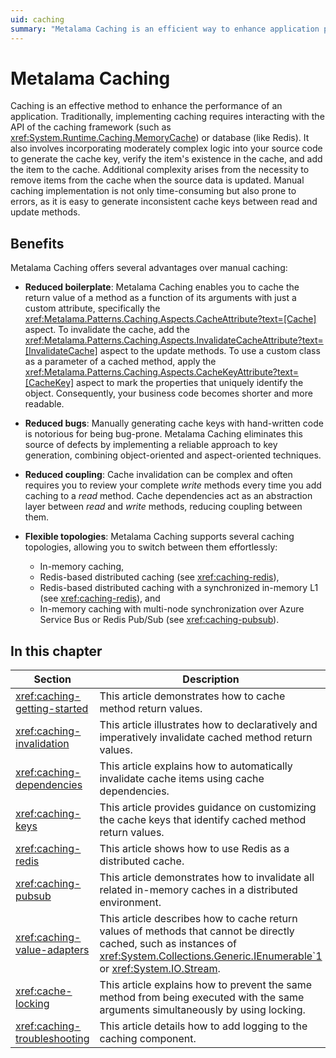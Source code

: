 ```yaml
---
uid: caching
summary: "Metalama Caching is an efficient way to enhance application performance, reducing boilerplate, bugs, and coupling. It supports various caching topologies and automates complex cache processes. "
---
```

# Metalama Caching

Caching is an effective method to enhance the performance of an application. Traditionally, implementing caching requires interacting with the API of the caching framework (such as <xref:System.Runtime.Caching.MemoryCache>) or database (like Redis). It also involves incorporating moderately complex logic into your source code to generate the cache key, verify the item's existence in the cache, and add the item to the cache. Additional complexity arises from the necessity to remove items from the cache when the source data is updated. Manual caching implementation is not only time-consuming but also prone to errors, as it is easy to generate inconsistent cache keys between read and update methods.

## Benefits

Metalama Caching offers several advantages over manual caching:

* **Reduced boilerplate**: Metalama Caching enables you to cache the return value of a method as a function of its arguments with just a custom attribute, specifically the <xref:Metalama.Patterns.Caching.Aspects.CacheAttribute?text=[Cache]> aspect. To invalidate the cache, add the <xref:Metalama.Patterns.Caching.Aspects.InvalidateCacheAttribute?text=[InvalidateCache]> aspect to the update methods. To use a custom class as a parameter of a cached method, apply the <xref:Metalama.Patterns.Caching.Aspects.CacheKeyAttribute?text=[CacheKey]> aspect to mark the properties that uniquely identify the object. Consequently, your business code becomes shorter and more readable.

* **Reduced bugs**: Manually generating cache keys with hand-written code is notorious for being bug-prone. Metalama Caching eliminates this source of defects by implementing a reliable approach to key generation, combining object-oriented and aspect-oriented techniques.

* **Reduced coupling**: Cache invalidation can be complex and often requires you to review your complete _write_ methods every time you add caching to a _read_ method. Cache dependencies act as an abstraction layer between _read_ and _write_ methods, reducing coupling between them.

* **Flexible topologies**: Metalama Caching supports several caching topologies, allowing you to switch between them effortlessly:

    * In-memory caching,
    * Redis-based distributed caching (see <xref:caching-redis>),
    * Redis-based distributed caching with a synchronized in-memory L1 (see <xref:caching-redis>), and
    * In-memory caching with multi-node synchronization over Azure Service Bus or Redis Pub/Sub  (see <xref:caching-pubsub>).


## In this chapter

| Section | Description |
|---------|-------------|
| <xref:caching-getting-started> | This article demonstrates how to cache method return values. |
| <xref:caching-invalidation> | This article illustrates how to declaratively and imperatively invalidate cached method return values. |
| <xref:caching-dependencies> | This article explains how to automatically invalidate cache items using cache dependencies. |
| <xref:caching-keys> | This article provides guidance on customizing the cache keys that identify cached method return values. |
| <xref:caching-redis> | This article shows how to use Redis as a distributed cache. |
| <xref:caching-pubsub> | This article demonstrates how to invalidate all related in-memory caches in a distributed environment. |
| <xref:caching-value-adapters> | This article describes how to cache return values of methods that cannot be directly cached, such as instances of <xref:System.Collections.Generic.IEnumerable`1> or <xref:System.IO.Stream>. |
| <xref:cache-locking> | This article explains how to prevent the same method from being executed with the same arguments simultaneously by using locking. |
| <xref:caching-troubleshooting> | This article details how to add logging to the caching component. |

